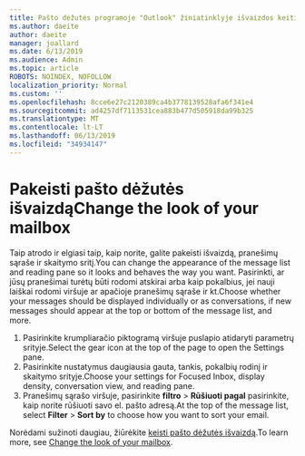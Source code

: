 ```yaml
---
title: Pašto dėžutės programoje "Outlook" žiniatinklyje išvaizdos keitimas
ms.author: daeite
author: daeite
manager: joallard
ms.date: 6/13/2019
ms.audience: Admin
ms.topic: article
ROBOTS: NOINDEX, NOFOLLOW
localization_priority: Normal
ms.custom: ''
ms.openlocfilehash: 8cce6e27c2120389ca4b3778139528afa6f341e4
ms.sourcegitcommit: ad4257df7113531cea883b477d505918da99b325
ms.translationtype: MT
ms.contentlocale: lt-LT
ms.lasthandoff: 06/13/2019
ms.locfileid: "34934147"
---
```

# <a name="change-the-look-of-your-mailbox"></a><span data-ttu-id="062dd-102">Pakeisti pašto dėžutės išvaizdą</span><span class="sxs-lookup"><span data-stu-id="062dd-102">Change the look of your mailbox</span></span>

<span data-ttu-id="062dd-103">Taip atrodo ir elgiasi taip, kaip norite, galite pakeisti išvaizdą, pranešimų sąraše ir skaitymo sritį.</span><span class="sxs-lookup"><span data-stu-id="062dd-103">You can change the appearance of the message list and reading pane so it looks and behaves the way you want.</span></span> <span data-ttu-id="062dd-104">Pasirinkti, ar jūsų pranešimai turėtų būti rodomi atskirai arba kaip pokalbius, jei nauji laiškai rodomi viršuje ar apačioje pranešimų sąraše ir kt.</span><span class="sxs-lookup"><span data-stu-id="062dd-104">Choose whether your messages should be displayed individually or as conversations, if new messages should appear at the top or bottom of the message list, and more.</span></span>

1. <span data-ttu-id="062dd-105">Pasirinkite krumpliaračio piktogramą viršuje puslapio atidaryti parametrų srityje.</span><span class="sxs-lookup"><span data-stu-id="062dd-105">Select the gear icon at the top of the page to open the Settings pane.</span></span>
1. <span data-ttu-id="062dd-106">Pasirinkite nustatymus daugiausia gauta, tankis, pokalbių rodinį ir skaitymo srityje.</span><span class="sxs-lookup"><span data-stu-id="062dd-106">Choose your settings for Focused Inbox, display density, conversation view, and reading pane.</span></span>
1. <span data-ttu-id="062dd-107">Pranešimų sąrašo viršuje, pasirinkite **filtro** > **Rūšiuoti pagal** pasirinkite, kaip norite rūšiuoti savo el. pašto adresą.</span><span class="sxs-lookup"><span data-stu-id="062dd-107">At the top of the message list, select **Filter** > **Sort by** to choose how you want to sort your email.</span></span>

<span data-ttu-id="062dd-108">Norėdami sužinoti daugiau, žiūrėkite [keisti pašto dėžutės išvaizdą](https://support.office.com/article/b41c2ecb-f23c-42b3-b7f8-659646d5e58c).</span><span class="sxs-lookup"><span data-stu-id="062dd-108">To learn more, see [Change the look of your mailbox](https://support.office.com/article/b41c2ecb-f23c-42b3-b7f8-659646d5e58c).</span></span>